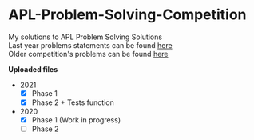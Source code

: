 # APL-Problem-Solving-Competition

My solutions to APL Problem Solving Solutions </br>
Last year problems statements can be found [here](https://dyalogaplcompetition.com/?goto=welcome) </br>
Older competition's problems can be found [here](https://problems.tryapl.org/) </br>

**Uploaded files**
  
  - 2021
    - [X] Phase 1
    - [X] Phase 2 + Tests function
  - 2020
    - [X] Phase 1 (Work in progress)
    - [ ] Phase 2
